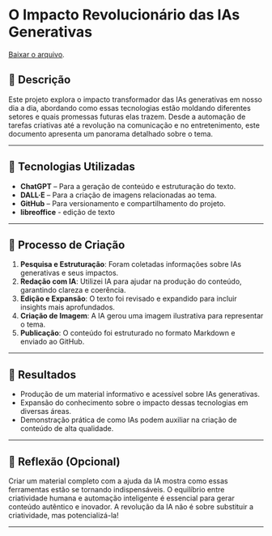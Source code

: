 # **O Impacto Revolucionário das IAs Generativas**  
[Baixar o arquivo](./ebook).


## 📒 **Descrição**  
Este projeto explora o impacto transformador das IAs generativas em nosso dia a dia, abordando como essas tecnologias estão moldando diferentes setores e quais promessas futuras elas trazem. Desde a automação de tarefas criativas até a revolução na comunicação e no entretenimento, este documento apresenta um panorama detalhado sobre o tema.  

---

## 🤖 **Tecnologias Utilizadas**  
- **ChatGPT** – Para a geração de conteúdo e estruturação do texto.  
- **DALL·E** – Para a criação de imagens relacionadas ao tema.  
- **GitHub** – Para versionamento e compartilhamento do projeto.  
- **libreoffice** - edição de texto 

---

## 🧐 **Processo de Criação**  
1. **Pesquisa e Estruturação**: Foram coletadas informações sobre IAs generativas e seus impactos.  
2. **Redação com IA**: Utilizei IA para ajudar na produção do conteúdo, garantindo clareza e coerência.  
3. **Edição e Expansão**: O texto foi revisado e expandido para incluir insights mais aprofundados.  
4. **Criação de Imagem**: A IA gerou uma imagem ilustrativa para representar o tema.  
5. **Publicação**: O conteúdo foi estruturado no formato Markdown e enviado ao GitHub.  

---

## 🚀 **Resultados**  
- Produção de um material informativo e acessível sobre IAs generativas.  
- Expansão do conhecimento sobre o impacto dessas tecnologias em diversas áreas.  
- Demonstração prática de como IAs podem auxiliar na criação de conteúdo de alta qualidade.  

---

## 💭 **Reflexão (Opcional)**  
Criar um material completo com a ajuda da IA mostra como essas ferramentas estão se tornando indispensáveis. O equilíbrio entre criatividade humana e automação inteligente é essencial para gerar conteúdo autêntico e inovador. A revolução da IA não é sobre substituir a criatividade, mas potencializá-la!  

---

